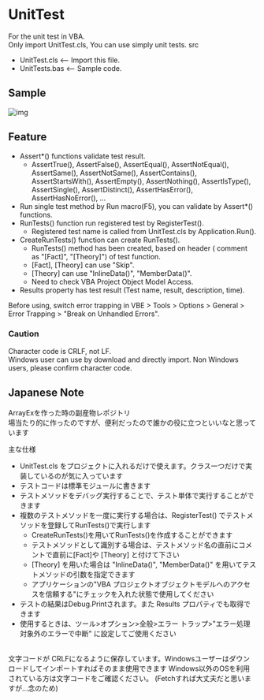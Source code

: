 # UnitTest
For the unit test in VBA.  
Only import UnitTest.cls, You can use simply unit tests.
src
 - UnitTest.cls  <-- Import this file.
 - UnitTests.bas <-- Sample code.

## Sample
![img](https://github.com/yyukki5/UnitTest/assets/136491951/6301d0ff-57b7-452e-8c91-f5adb23a2ffb)

## Feature
 - Assert*() functions validate test result.
    - AssertTrue(), AssertFalse(), AssertEqual(), AssertNotEqual(), AssertSame(), AssertNotSame(), AssertContains(), AssertStartsWith(), AssertEmpty(), AssertNothing(), AssertIsType(), AssertSingle(), AssertDistinct(), AssertHasError(), AssertHasNoError(), ...
 - Run single test method by Run macro(F5), you can validate by Assert*() functions.
 - RunTests() function run registered test by RegisterTest().
    - Registered test name is called from UnitTest.cls by Application.Run().
 - CreateRunTests() function can create RunTests().
    - RunTests() method has been created, based on header ( comment as "[Fact]", "[Theory]") of test function.
    - [Fact], [Theory] can use "Skip".
    - [Theory] can use "InlineData()", "MemberData()".
    - Need to check VBA Project Object Model Access.
 - Results property has test result (Test name, result, description, time).
 
Before using, switch error trapping in VBE > Tools > Options > General > Error Trapping > "Break on Unhandled Errors".

### Caution
Character code is CRLF, not LF.  
Windows user can use by download and directly import. Non Windows users, please confirm character code.


## Japanese Note
ArrayExを作った時の副産物レポジトリ  
場当たり的に作ったのですが、便利だったので誰かの役に立つといいなと思っています  

主な仕様
 - UnitTest.cls をプロジェクトに入れるだけで使えます。クラス一つだけで実装しているのが気に入っています  
 - テストコードは標準モジュールに書きます 
 - テストメソッドをデバッグ実行することで、テスト単体で実行することができます
 - 複数のテストメソッドを一度に実行する場合は、RegisterTest() でテストメソッドを登録してRunTests()で実行します
   - CreateRunTests()を用いてRunTests()を作成することができます
    - テストメソッドとして識別する場合は、テストメソッド名の直前にコメントで直前に[Fact]や [Theory] と付けて下さい
    - [Theory] を用いた場合は "InlineData()", "MemberData()" を用いてテストメソッドの引数を指定できます
    - アプリケーションの"VBA プロジェクトオブジェクトモデルへのアクセスを信頼する"にチェックを入れた状態で使用してください
 - テストの結果はDebug.Printされます。また Results プロパティでも取得できます
 - 使用するときは、ツール>オプション>全般>エラー トラップ>"エラー処理対象外のエラーで中断" に設定してご使用ください

<br>
 文字コードが CRLFになるように保存しています。Windowsユーザーはダウンロードしてインポートすればそのまま使用できます  
 Windows以外のOSを利用されている方は文字コードをご確認ください。  
 (Fetchすれば大丈夫だと思いますが...念のため)
